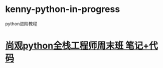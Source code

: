 # kenny-python-in-progress
python进阶教程
# <a href="https://github.com/xsren/uplooking_python_full_stack">尚观python全栈工程师周末班 笔记+代码</a>
# <a href=""></a>
# <a href=""></a>
# <a href=""></a>
# <a href=""></a>
# <a href=""></a>
# <a href=""></a>
# <a href=""></a>
# <a href=""></a>
# <a href=""></a>
# <a href=""></a>
# <a href=""></a>
